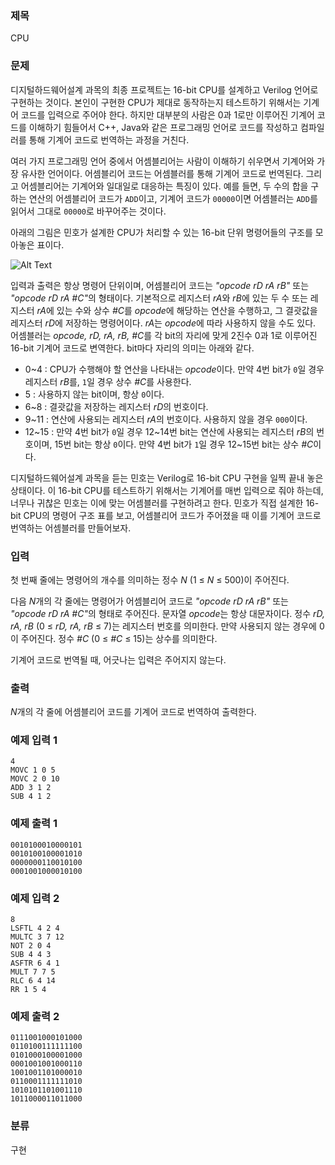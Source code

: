 ### 제목
CPU

### 문제
<p>디지털하드웨어설계 과목의 최종 프로젝트는 16-bit CPU를 설계하고 Verilog 언어로 구현하는 것이다. 본인이 구현한 CPU가 제대로 동작하는지 테스트하기 위해서는 기계어 코드를 입력으로 주어야 한다. 하지만 대부분의 사람은 0과 1로만 이루어진 기계어 코드를 이해하기 힘들어서 C++, Java와 같은 프로그래밍 언어로 코드를 작성하고 컴파일러를 통해 기계어 코드로 번역하는 과정을 거친다.</p>

<p>여러 가지 프로그래밍 언어 중에서 어셈블리어는 사람이 이해하기 쉬우면서 기계어와 가장 유사한 언어이다. 어셈블리어 코드는 어셈블러를 통해 기계어 코드로 번역된다. 그리고 어셈블리어는 기계어와 일대일로 대응하는 특징이 있다. 예를 들면, 두 수의 합을 구하는 연산의 어셈블리어 코드가 <code>ADD</code>이고, 기계어 코드가 <code>00000</code>이면 어셈블러는 <code>ADD</code>를 읽어서 그대로 <code>00000</code>로 바꾸어주는 것이다.</p>

<p>아래의 그림은 민호가 설계한 CPU가 처리할 수 있는 16-bit 단위 명령어들의 구조를 모아놓은 표이다.</p>

![Alt Text](https://github.com/ISKU/2nd-Thinking-PC/blob/master/D/img/IMG_01.png)

<p>입력과 출력은 항상 명령어 단위이며, 어셈블리어 코드는 <em>&quot;opcode rD rA rB&quot;</em> 또는 <em>&quot;opcode rD rA #C&quot;</em>의 형태이다. 기본적으로 레지스터 <em>rA</em>와 <em>rB</em>에 있는 두 수 또는 레지스터 <em>rA</em>에 있는 수와 상수 <em>#C</em>를 <em>opcode</em>에 해당하는 연산을 수행하고, 그 결괏값을 레지스터 <em>rD</em>에 저장하는 명령어이다. <em>rA</em>는 <em>opcode</em>에 따라 사용하지 않을 수도 있다. 어셈블러는 <em>opcode, rD, rA, rB, #C</em>를 각 bit의 자리에 맞게 2진수 0과 1로 이루어진 16-bit 기계어 코드로 변역한다. bit마다 자리의 의미는 아래와 같다.</p>

<ul>
	<li>0~4 : CPU가 수행해야 할 연산을 나타내는 <em>opcode</em>이다. 만약 4번 bit가 <code>0</code>일 경우 레지스터 <em>rB</em>를, <code>1</code>일 경우 상수 <em>#C</em>를 사용한다.</li>
	<li>5 : 사용하지 않는 bit이며, 항상 <code>0</code>이다.</li>
	<li>6~8 : 결괏값을 저장하는 레지스터 <em>rD</em>의 번호이다.</li>
	<li>9~11 : 연산에 사용되는 레지스터 <em>rA</em>의 번호이다. 사용하지 않을 경우 <code>000</code>이다.</li>
	<li>12~15 : 만약 4번 bit가 <code>0</code>일 경우 12~14번 bit는 연산에 사용되는 레지스터 <em>rB</em>의 번호이며, 15번 bit는 항상 <code>0</code>이다. 만약 4번 bit가 <code>1</code>일 경우 12~15번 bit는 상수 <em>#C</em>이다.</li>
</ul>

<p>디지털하드웨어설계 과목을 듣는 민호는 Verilog로 16-bit CPU 구현을 일찍 끝내 놓은 상태이다. 이 16-bit CPU를 테스트하기 위해서는 기계어를 매번 입력으로 줘야 하는데, 너무나 귀찮은 민호는 이에 맞는 어셈블러를 구현하려고 한다. 민호가 직접 설계한 16-bit CPU의 명령어 구조 표를 보고, 어셈블리어 코드가 주어졌을 때 이를 기계어 코드로 번역하는 어셈블러를 만들어보자.</p>

### 입력
<p>첫 번째 줄에는 명령어의 개수를 의미하는 정수 <em>N</em> (1 &le; <em>N</em> &le; 500)이 주어진다.</p>

<p>다음 <em>N</em>개의 각 줄에는 명령어가 어셈블리어 코드로 <em>&quot;opcode rD rA rB&quot;</em> 또는 <em>&quot;opcode rD rA #C&quot;</em>의 형태로 주어진다. 문자열 <em>opcode</em>는 항상 대문자이다. 정수 <em>rD, rA, rB</em> (0 &le; <em>rD, rA, rB</em> &le; 7)는 레지스터 번호를 의미한다. 만약 사용되지 않는 경우에 0이 주어진다. 정수 <em>#C</em> (0 &le; <em>#C</em> &le; 15)는 상수를 의미한다.</p>

<p>기계어 코드로 번역될 때, 어긋나는 입력은 주어지지 않는다.</p>

### 출력
<p><em>N</em>개의 각 줄에 어셈블리어 코드를 기계어 코드로 번역하여 출력한다.</p>

### 예제 입력 1
```
4
MOVC 1 0 5
MOVC 2 0 10
ADD 3 1 2
SUB 4 1 2
```

### 예제 출력 1
```
0010100010000101
0010100100001010
0000000110010100
0001001000010100
```

### 예제 입력 2
```
8
LSFTL 4 2 4
MULTC 3 7 12
NOT 2 0 4
SUB 4 4 3
ASFTR 6 4 1
MULT 7 7 5
RLC 6 4 14
RR 1 5 4
```

### 예제 출력 2
```
0111001000101000
0110100111111100
0101000100001000
0001001001000110
1001001101000010
0110001111111010
1010101101001110
1011000011011000
```

### 분류
구현
